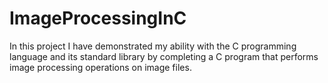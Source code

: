 # ImageProcessingInC
In this project I have demonstrated my ability with the C programming language and its standard library by completing a C program that performs image processing operations on image files.
